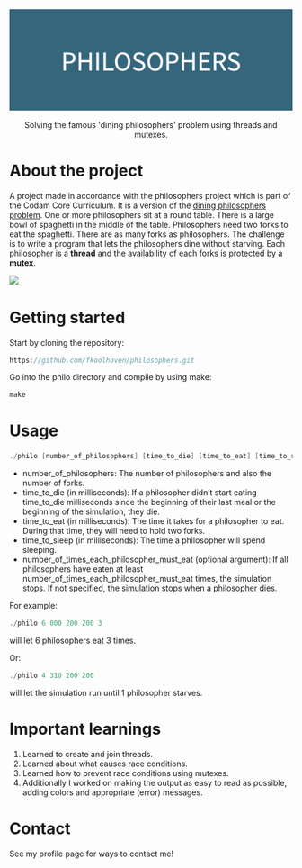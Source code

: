 <div align="center">

  <img src="img/PHILOSOPHERS.png" alt="logo" width="1000" height="auto" />
 
  <p>
   Solving the famous 'dining philosophers' problem using threads and mutexes.     </p>
  
</div>

# About the project

A project made in accordance with the philosophers project which is part of the Codam Core Curriculum. It is a version of the [dining philosophers problem](https://en.wikipedia.org/wiki/Dining_philosophers_problem). One or more philosophers sit at a round table. There is a large bowl of spaghetti in the middle of the table. Philosophers need two forks to eat the spaghetti. There are as many forks as philosophers. The challenge is to write a program that lets the philosophers dine without starving. Each philosopher is a **thread** and the availability of each forks is protected by a **mutex**.


![](https://github.com/fkoolhoven/philosophers/blob/master/img/ezgif-4-1250c7cdbb.gif)

# Getting started

Start by cloning the repository:
```c
https://github.com/fkoolhoven/philosophers.git
```
Go into the philo directory and compile by using make:
```c
make
```


# Usage

```c
./philo [number_of_philosophers] [time_to_die] [time_to_eat] [time_to_sleep] [number_of_times_each_philosopher_must_eat]
```
- number_of_philosophers: The number of philosophers and also the number of forks.
- time_to_die (in milliseconds): If a philosopher didn’t start eating time_to_die milliseconds since the beginning of their last meal or the beginning of the simulation, they die.
- time_to_eat (in milliseconds): The time it takes for a philosopher to eat. During that time, they will need to hold two forks.
- time_to_sleep (in milliseconds): The time a philosopher will spend sleeping.
- number_of_times_each_philosopher_must_eat (optional argument): If all philosophers have eaten at least number_of_times_each_philosopher_must_eat times, the simulation stops. If not specified, the simulation stops when a philosopher dies.

For example:
```c
./philo 6 800 200 200 3 
```
will let 6 philosophers eat 3 times.

Or:
```c
./philo 4 310 200 200
```
will let the simulation run until 1 philosopher starves.

# Important learnings

1. Learned to create and join threads.
2. Learned about what causes race conditions.
3. Learned how to prevent race conditions using mutexes.
4. Additionally I worked on making the output as easy to read as possible, adding colors and appropriate (error) messages.

# Contact

See my profile page for ways to contact me!

